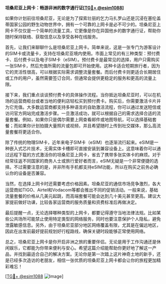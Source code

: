 **坦桑尼亚上网卡：畅游非洲的数字通行证[[TG💪+ @esim1088](https://t.me/s/esim1088)]**

如果你计划前往坦桑尼亚，无论是为了探索壮丽的乞力马扎罗山还是沉浸在塞伦盖蒂国家公园的野生动物世界中，拥有一个可靠的上网卡是必不可少的。坦桑尼亚上网卡不仅仅是一个简单的流量工具，它更像是你在异国他乡的数字通行证，帮助你随时保持联络、获取信息以及享受各种在线服务。

首先，让我们来聊聊什么是坦桑尼亚上网卡。简单来说，这是一张专门为游客设计的SIM卡或流量卡，支持在坦桑尼亚境内使用。市面上常见的有三种类型：预付费卡、后付费卡以及电子SIM卡（eSIM）。预付费卡是最常见的选择，用户只需购买一张SIM卡，然后充值所需的流量包即可开始使用。这种卡适合短期旅行者，因为它的灵活性很高，可以根据实际需求调整流量套餐。而后付费卡则更适合长期居住或工作的用户，虽然需要签订合同，但通常会提供更稳定的服务和更高的流量上限。

接下来，我们重点谈谈预付费卡的具体操作流程。当你抵达坦桑尼亚时，可以在机场的运营商柜台或者当地的便利店轻松买到预付费卡。购买后，你需要激活卡片并为它充值。大多数运营商都支持多种语言的自助激活流程，你可以通过发送短信或访问官方网站完成激活步骤。一旦激活成功，就可以根据自己的需求选择合适的流量套餐。例如，如果你只是偶尔需要上网查看邮件或地图导航，可以选择基础套餐；而如果你计划拍摄大量照片或视频，并且希望随时上传到社交媒体，那么高流量套餐将更适合你。

除了传统的物理SIM卡，近年来电子SIM卡（eSIM）也逐渐流行起来。eSIM是一种嵌入式芯片技术，无需实体卡槽即可直接安装到兼容设备上。这意味着你可以通过远程下载的方式激活你的坦桑尼亚上网卡，省去了携带多张实体卡的麻烦。对于经常往返不同国家的商务人士或旅行爱好者而言，eSIM无疑是一个非常便捷的选择。不过需要注意的是，并非所有手机都支持eSIM功能，所以在购买之前务必确认你的设备是否兼容。

当然，在选择上网卡时还需要考虑价格因素。坦桑尼亚的通信市场竞争激烈，各大运营商如TIGO、Airtel和Vodacom等都会推出不同的促销活动。一般来说，基础流量套餐的价格从几美元起跳，而高端套餐可能会达到几十美元甚至更高。建议大家提前做好功课，比较各家运营商的服务质量和资费标准后再做决定。

最后提醒一点，无论选择哪种类型的上网卡，都要记得遵守当地法律法规。比如某些公共场所可能禁止使用特定类型的网络服务，同时也要注意保护个人隐私，避免泄露敏感信息。另外，由于坦桑尼亚部分地区网络覆盖有限，尤其是在偏远地区，因此在出发前最好提前规划好行程路线，确保关键时段能够正常使用网络。

总之，坦桑尼亚上网卡是你开启非洲之旅的重要伴侣。无论是用于工作沟通还是休闲娱乐，它都能为你带来便利与安心。希望这篇介绍能帮助你更好地了解这一产品，并找到最适合自己的解决方案。无论你是第一次踏上这片神奇土地的新手，还是已经多次造访的老朋友，相信一张优质的坦桑尼亚上网卡都会让你的旅程更加精彩难忘！

[[TG💪+ @esim1088](https://t.me/s/esim1088) ![Image](https://i.postimg.cc/4NQfJmqS/Snipaste-2025-05-13-00-14-12.png)]